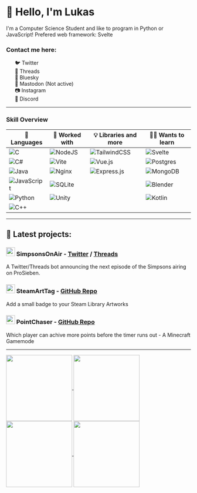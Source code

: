 # 👋 Hello, I'm Lukas

I'm a Computer Science Student and like to program in Python or JavaScript! Prefered web framework: Svelte

### Contact me here:
<ul style="list-style: none !important;">
  <li>🐦 <a style="text-decoration: none !important;" href="https://twitter.com/derLesh">Twitter</a></li>
  <li>🧵 <a style="text-decoration: none !important;" href="https://threads.com/der.lesh">Threads</a></li>
  <li>🦋 <a style="text-decoration: none !important;" href="https://bsky.app/profile/lesh.me">Bluesky</a></li>
  <li>🐘 <a style="text-decoration: none !important;" href="https://mstdn.social/@Lesh">Mastodon (Not active)</a></li>
  <li>📷 <a style="text-decoration: none !important;" href="https://instagram.com/der.Lesh">Instagram</a></li>
  <li>👾 <a style="text-decoration: none !important;" href="https://discord.com/invite/5cyqjrP">Discord</a></li>
</ul>

<!--
<img height="50" src="https://github.com/derLesh/derLesh/blob/main/icons/twitter.png?raw=true" />
<img height="50" src="https://github.com/derLesh/derLesh/blob/main/icons/instagram.png?raw=true" />
<img height="50" src="https://github.com/derLesh/derLesh/blob/main/icons/discord.png?raw=true" />
-->
---
  
### Skill Overview

| 💬 Languages | 🔧 Worked with | 💡 Libraries and more | 👨‍💻 Wants to learn |
| ------------ | --------------- | --------------------- | ----------------- | 
| ![C](https://img.shields.io/badge/c-%2300599C.svg?style=for-the-badge&logo=c&logoColor=white) | ![NodeJS](https://img.shields.io/badge/node.js-6DA55F?style=for-the-badge&logo=node.js&logoColor=white) | ![TailwindCSS](https://img.shields.io/badge/tailwindcss-%2338B2AC.svg?style=for-the-badge&logo=tailwind-css&logoColor=white) | ![Svelte](https://img.shields.io/badge/svelte-%23f1413d.svg?style=for-the-badge&logo=svelte&logoColor=white) |
| ![C#](https://img.shields.io/badge/c%23-%23239120.svg?style=for-the-badge&logo=c-sharp&logoColor=white) | ![Vite](https://img.shields.io/badge/vite-%23646CFF.svg?style=for-the-badge&logo=vite&logoColor=white) | ![Vue.js](https://img.shields.io/badge/vuejs-%2335495e.svg?style=for-the-badge&logo=vuedotjs&logoColor=%234FC08D) | ![Postgres](https://img.shields.io/badge/postgres-%23316192.svg?style=for-the-badge&logo=postgresql&logoColor=white) |
| ![Java](https://img.shields.io/badge/java-%23ED8B00.svg?style=for-the-badge&logo=java&logoColor=white) | ![Nginx](https://img.shields.io/badge/nginx-%23009639.svg?style=for-the-badge&logo=nginx&logoColor=white) | ![Express.js](https://img.shields.io/badge/express.js-%23404d59.svg?style=for-the-badge&logo=express&logoColor=%2361DAFB) | ![MongoDB](https://img.shields.io/badge/MongoDB-%234ea94b.svg?style=for-the-badge&logo=mongodb&logoColor=white) |
| ![JavaScript](https://img.shields.io/badge/javascript-%23323330.svg?style=for-the-badge&logo=javascript&logoColor=%23F7DF1E) | ![SQLite](https://img.shields.io/badge/sqlite-%2307405e.svg?style=for-the-badge&logo=sqlite&logoColor=white) | | ![Blender](https://img.shields.io/badge/blender-%23F5792A.svg?style=for-the-badge&logo=blender&logoColor=white) |
| ![Python](https://img.shields.io/badge/python-3670A0?style=for-the-badge&logo=python&logoColor=ffdd54) | ![Unity](https://img.shields.io/badge/unity-%23000000.svg?style=for-the-badge&logo=unity&logoColor=white) | | ![Kotlin](https://img.shields.io/badge/kotlin-%237F52FF.svg?style=for-the-badge&logo=kotlin&logoColor=white) |
| ![C++](https://img.shields.io/badge/C%2B%2B-2ea44f?style=for-the-badge&logo=cplusplus&logoColor=white)

---

## 🔧 Latest projects:

### <img width="24" src="https://cdn.jsdelivr.net/gh/devicons/devicon/icons/python/python-original.svg" /> SimpsonsOnAir - [Twitter](https://twitter.com/SimpsonsOnAir) / [Threads](https://www.threads.net/@simpsonsonair)
A Twitter/Threads bot announcing the next episode of the Simpsons airing on ProSieben.


### <img width="24" src="https://cdn.jsdelivr.net/gh/devicons/devicon/icons/svelte/svelte-original.svg" /> SteamArtTag - [GitHub Repo](https://github.com/derLesh/SteamArtTag)
Add a small badge to your Steam Library Artworks

### <img width="24" src="https://cdn.jsdelivr.net/gh/devicons/devicon/icons/java/java-original.svg" /> PointChaser - [GitHub Repo](https://github.com/derLesh/PointChaser)
Which player can achive more points before the timer runs out - A Minecraft Gamemode

---

<a href="https://github.com/anuraghazra/github-readme-stats#gh-dark-mode-only">
  <img height=180 align="center" src="https://github-readme-stats.vercel.app/api?username=derlesh&hide_title=true&theme=dark#gh-dark-mode-only" />
</a>
<a href="https://github.com/anuraghazra/convoychat#gh-dark-mode-only">
  <img height=180 align="center" src="https://github-readme-stats.vercel.app/api/top-langs?username=derlesh&layout=compact&langs_count=8&card_width=320&theme=dark#gh-dark-mode-only" />
</a>

<a href="https://github.com/anuraghazra/github-readme-stats#gh-light-mode-only">
  <img height=180 align="center" src="https://github-readme-stats.vercel.app/api?username=derlesh#gh-light-mode-only" />
</a>
<a href="https://github.com/anuraghazra/convoychat#gh-light-mode-only">
  <img height=180 align="center" src="https://github-readme-stats.vercel.app/api/top-langs?username=derlesh&layout=compact&langs_count=8&card_width=320#gh-light-mode-only" />
</a>
